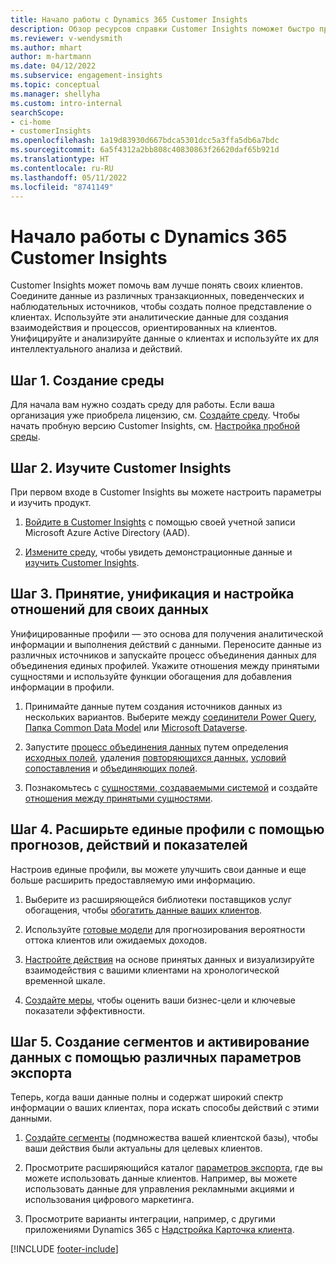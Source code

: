 ```yaml
---
title: Начало работы с Dynamics 365 Customer Insights
description: Обзор ресурсов справки Customer Insights поможет быстро приступить к работе.
ms.reviewer: v-wendysmith
ms.author: mhart
author: m-hartmann
ms.date: 04/12/2022
ms.subservice: engagement-insights
ms.topic: conceptual
ms.manager: shellyha
ms.custom: intro-internal
searchScope:
- ci-home
- customerInsights
ms.openlocfilehash: 1a19d83930d667bdca5301dcc5a3ffa5db6a7bdc
ms.sourcegitcommit: 6a5f4312a2bb808c40830863f26620daf65b921d
ms.translationtype: HT
ms.contentlocale: ru-RU
ms.lasthandoff: 05/11/2022
ms.locfileid: "8741149"
---
```

# <a name="get-started-with-dynamics-365-customer-insights"></a>Начало работы с Dynamics 365 Customer Insights

Customer Insights может помочь вам лучше понять своих клиентов. Соедините данные из различных транзакционных, поведенческих и наблюдательных источников, чтобы создать полное представление о клиентах. Используйте эти аналитические данные для создания взаимодействия и процессов, ориентированных на клиентов. Унифицируйте и анализируйте данные о клиентах и используйте их для интеллектуального анализа и действий.

## <a name="step-1-create-an-environment"></a>Шаг 1. Создание среды

Для начала вам нужно создать среду для работы. Если ваша организация уже приобрела лицензию, см. [Создайте среду](create-environment.md). Чтобы начать пробную версию Customer Insights, см. [Настройка пробной среды](trial-signup.md).

## <a name="step-2-explore-customer-insights"></a>Шаг 2. Изучите Customer Insights

При первом входе в Customer Insights вы можете настроить параметры и изучить продукт.

1. [Войдите в Customer Insights](https://home.ci.ai.dynamics.com) с помощью своей учетной записи Microsoft Azure Active Directory (AAD).

1. [Измените среду](manage-environments.md#switch-environments), чтобы увидеть демонстрационные данные и [изучить Customer Insights](home.md).

## <a name="step-3-ingest-unify-and-set-up-relationships-for-your-data"></a>Шаг 3. Принятие, унификация и настройка отношений для своих данных

Унифицированные профили — это основа для получения аналитической информации и выполнения действий с данными. Переносите данные из различных источников и запускайте процесс объединения данных для объединения единых профилей. Укажите отношения между принятыми сущностями и используйте функции обогащения для добавления информации в профили.

1. Принимайте данные путем создания источников данных из нескольких вариантов. Выберите между [соединители Power Query](connect-power-query.md), [Папка Common Data Model](connect-common-data-model.md) или [Microsoft Dataverse](connect-dataverse-managed-lake.md). 

1. Запустите [процесс объединения данных](data-unification.md) путем определения [исходных полей](map-entities.md), удаления [повторяющихся данных](remove-duplicates.md), [условий сопоставления](match-entities.md) и [объединяющих полей](merge-entities.md).

1. Познакомьтесь с [сущностями, создаваемыми системой](entities.md) и создайте [отношения между принятыми сущностями](relationships.md).

## <a name="step-4-enhance-unified-profiles-with-predictions-activities-and-measures"></a>Шаг 4. Расширьте единые профили с помощью прогнозов, действий и показателей

Настроив единые профили, вы можете улучшить свои данные и еще больше расширить предоставляемую ими информацию.

1. Выберите из расширяющейся библиотеки поставщиков услуг обогащения, чтобы [обогатить данные ваших клиентов](enrichment-hub.md).

1. Используйте [готовые модели](predictions-overview.md) для прогнозирования вероятности оттока клиентов или ожидаемых доходов.

1. [Настройте действия](activities.md) на основе принятых данных и визуализируйте взаимодействия с вашими клиентами на хронологической временной шкале.

1. [Создайте меры](measures.md), чтобы оценить ваши бизнес-цели и ключевые показатели эффективности.

## <a name="step-5-create-segments-and-activate-data-through-various-export-options"></a>Шаг 5. Создание сегментов и активирование данных с помощью различных параметров экспорта

Теперь, когда ваши данные полны и содержат широкий спектр информации о ваших клиентах, пора искать способы действий с этими данными.

1. [Создайте сегменты](segments.md) (подмножества вашей клиентской базы), чтобы ваши действия были актуальны для целевых клиентов.

1. Просмотрите расширяющийся каталог [параметров экспорта](export-destinations.md), где вы можете использовать данные клиентов. Например, вы можете использовать данные для управления рекламными акциями и использования цифрового маркетинга.

1. Просмотрите варианты интеграции, например, с другими приложениями Dynamics 365 с [Надстройка Карточка клиента](customer-card-add-in.md).  


[!INCLUDE [footer-include](includes/footer-banner.md)]
